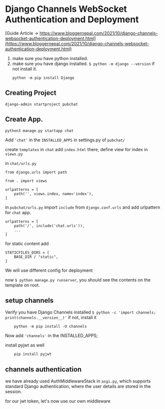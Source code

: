 # Django Channels WebSocket Authentication and Deployment

[Guide Article -> https://www.bloggernepal.com/2021/10/django-channels-websocket-authentication-deployment.html](https://www.bloggernepal.com/2021/10/django-channels-websocket-authentication-deployment.html)


1. make sure you have python installed.
2. make sure you have django installed. `$ python -m django --version` if not install it.
    ```
    python -m pip install Django
    ```

## Creating Project
`django-admin startproject pubchat`

## Create App.
`python3 manage.py startapp chat`

Add `'chat'` in the `INSTALLED_APPS` in settings.py of `pubchat/`

create `templates` in `chat` add `index.html` there, define view for index in `views.py`

in `chat/urls.py`
```
from django.urls import path

from . import views

urlpatterns = [
    path('', views.index, name='index'),
]
```

in `pubchat/urls.py` import `include` from `django.conf.urls` and add urlpattern for `chat` app.
```
urlpatterns = [
    path('/', include('chat.urls')),
    ...
]
```

for static content add 
```
STATICFILES_DIRS = [
    BASE_DIR / "static",
]
```
We will use different config for deployment

now `$ python manage.py runserver`, you should see the contents on the template on root.

## setup channels

Verify you have Django Channels installed `$ python -c 'import channels; print(channels.__version__)'` 
if not, install it 
```
    python -m pip install -U channels
```

Now add `'channels'` in the INSTALLED_APPS;

install pyjwt as well
```
    pip install pyjwt
```

## channels authentication
we have already used AuthMiddlewareStack in `asgi.py`, which supports standard Django authentication, where the user details are stored in the session. 

for our jwt token, let's now use our own middleware